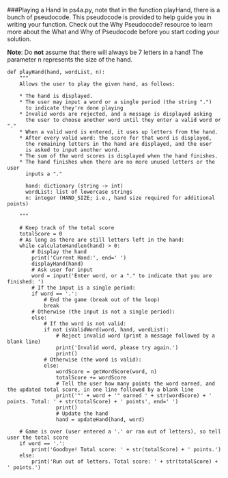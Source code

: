 ###Playing a Hand
 In ps4a.py, note that in the function playHand, there is a bunch of pseudocode. This pseudocode is provided to help guide you in writing your function. Check out the Why Pseudocode? resource to learn more about the What and Why of Pseudocode before you start coding your solution.

**Note**: Do **not** assume that there will always be 7 letters in a hand! The parameter n represents the size of the hand. 


    def playHand(hand, wordList, n):
        """
        Allows the user to play the given hand, as follows:

        * The hand is displayed.
        * The user may input a word or a single period (the string ".") 
          to indicate they're done playing
        * Invalid words are rejected, and a message is displayed asking
          the user to choose another word until they enter a valid word or "."
        * When a valid word is entered, it uses up letters from the hand.
        * After every valid word: the score for that word is displayed,
          the remaining letters in the hand are displayed, and the user
          is asked to input another word.
        * The sum of the word scores is displayed when the hand finishes.
        * The hand finishes when there are no more unused letters or the user
          inputs a "."

          hand: dictionary (string -> int)
          wordList: list of lowercase strings
          n: integer (HAND_SIZE; i.e., hand size required for additional points)

        """

        # Keep track of the total score
        totalScore = 0  
        # As long as there are still letters left in the hand:
        while calculateHandlen(hand) > 0:
            # Display the hand
            print('Current Hand:', end=' ')
            displayHand(hand)
            # Ask user for input
            word = input('Enter word, or a "." to indicate that you are finished: ')
            # If the input is a single period:
            if word == '.':
                # End the game (break out of the loop)
                break
            # Otherwise (the input is not a single period):
            else:
                # If the word is not valid:
                if not isValidWord(word, hand, wordList):
                    # Reject invalid word (print a message followed by a blank line)
                    print('Invalid word, please try again.')
                    print()
                # Otherwise (the word is valid):
                else:
                    wordScore = getWordScore(word, n)
                    totalScore += wordScore
                    # Tell the user how many points the word earned, and the updated total score, in one line followed by a blank line
                    print('"' + word + '" earned ' + str(wordScore) + ' points. Total: ' + str(totalScore) + ' points', end=' ')
                    print()
                    # Update the hand 
                    hand = updateHand(hand, word)

        # Game is over (user entered a '.' or ran out of letters), so tell user the total score
        if word == '.':
            print('Goodbye! Total score: ' + str(totalScore) + ' points.')    
        else:        
            print('Run out of letters. Total score: ' + str(totalScore) + ' points.')
